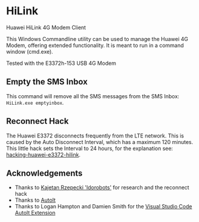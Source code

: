 # HiLink
Huawei HiLink 4G Modem Client

This Windows Commandline utility can be used to manage the Huawei 4G Modem, offering extended functionality.
It is meant to run in a command window (cmd.exe).

Tested with the E3372h-153 USB 4G Modem

## Empty the SMS Inbox
This command will remove all the SMS messages from the SMS Inbox: `HiLink.exe emptyinbox`.

## Reconnect Hack

The Huawei E3372 disconnects frequently from the LTE network. This is caused by the Auto Disconnect Interval, which has a maximum 120 minutes. This little hack sets the Interval to 24 hours, for the explanation see: 
[hacking-huawei-e3372-hilink](https://blog.idorobots.org/entries/hacking-huawei-e3372-hilink..html).

## Acknowledgements

* Thanks to [Kajetan Rzepecki 'Idorobots'](https://github.com/Idorobots) for research and the reconnect hack
* Thanks to [AutoIt](https://www.autoitscript.com)
* Thanks to Logan Hampton and Damien Smith for the [Visual Studio Code AutoIt Extension](https://github.com/loganch/AutoIt-VSCode)

